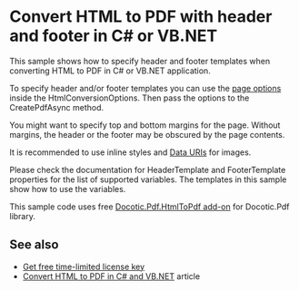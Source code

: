 # Convert HTML to PDF with header and footer in C# or VB.NET
This sample shows how to specify header and footer templates when converting HTML to PDF in C# or VB.NET application.

To specify header and/or footer templates you can use the [page options](https://bitmiracle.com/pdf-library/help/pdfpageoptions.html) inside the HtmlConversionOptions. Then pass the options to the CreatePdfAsync method. 

You might want to specify top and bottom margins for the page. Without margins, the header or the footer may be obscured by the page contents.

It is recommended to use inline styles and [Data URIs](https://en.wikipedia.org/wiki/Data_URI_scheme) for images. 

Please check the documentation for HeaderTemplate and FooterTemplate properties for the list of supported variables. The templates in this sample show how to use the variables.

This sample code uses free [Docotic.Pdf.HtmlToPdf add-on](https://www.nuget.org/packages/BitMiracle.Docotic.Pdf.HtmlToPdf/) for Docotic.Pdf library.

## See also
* [Get free time-limited license key](https://bitmiracle.com/pdf-library/download-pdf-library.aspx)
* [Convert HTML to PDF in C# and VB.NET](https://bitmiracle.com/pdf-library/html-to-pdf.aspx) article